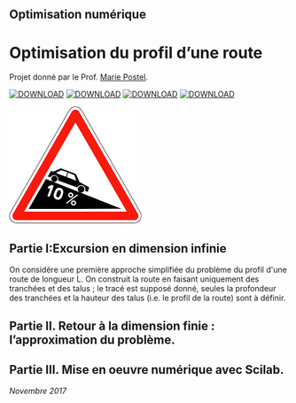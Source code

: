 ## Optimisation numérique
# Optimisation du profil d’une route
Projet donné par le Prof. [Marie Postel](https://www.ljll.math.upmc.fr/postel/).

[![DOWNLOAD](https://img.shields.io/badge/Download-Subject-red.svg)](https://github.com/kenn44/optimizing-the-profile-of-a-road/raw/master/subject.pdf)
[![DOWNLOAD](https://img.shields.io/badge/Download-Project-green.svg)](https://github.com/kenn44/optimizing-the-profile-of-a-road/raw/master/projet.pdf)
[![DOWNLOAD](https://img.shields.io/badge/Download-Scilab%20code-brightgreen.svg)](https://github.com/kenn44/optimizing-the-profile-of-a-road/raw/master/code.sce)
[![DOWNLOAD](https://img.shields.io/badge/Download-profil.txt-yellowgreen.svg)](https://github.com/kenn44/optimizing-the-profile-of-a-road/raw/master/profil.txt)

![Road Warn](images.png)

## Partie I:Excursion en dimension infinie

On considère une première approche simplifiée du problème du profil d'une route de longueur L. On construit la route en faisant uniquement des tranchées et des talus ; le tracé est supposé donné, seules la profondeur des tranchées et la hauteur des talus (i.e. le profil de la route) sont à définir.

## Partie II. Retour à la dimension finie : l’approximation du problème.

## Partie III. Mise en oeuvre numérique avec Scilab.

*Novembre 2017*
